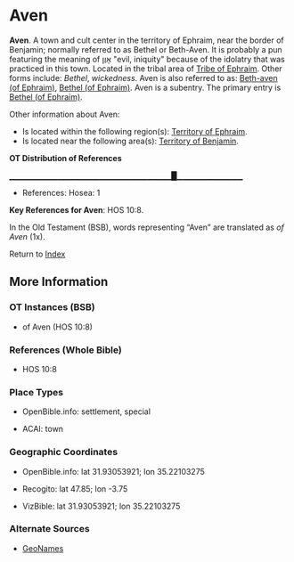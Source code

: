 # Aven
**Aven**. 
A town and cult center in the territory of Ephraim, near the border of Benjamin; normally referred to as Bethel or Beth-Aven. It is probably a pun featuring the meaning of אָוֶן "evil, iniquity" because of the idolatry that was practiced in this town. 
Located in the tribal area of [Tribe of Ephraim](../../../groups/md/acai/Ephraim.md). 
Other forms include: 
*Bethel*, *wickedness*. 
Aven is also referred to as: 
[Beth-aven (of Ephraim)](Beth-aven.2.md), [Bethel (of Ephraim)](Bethel.md). 
Aven is a subentry. The primary entry is 
[Bethel (of Ephraim)](Bethel.md). 




Other information about Aven:


* Is located within the following region(s): 
[Territory of Ephraim](TerritoryOfEphraim.md). 
* Is located near the following area(s): 
[Territory of Benjamin](TerritoryOfBenjamin.md). 


**OT Distribution of References**

▁▁▁▁▁▁▁▁▁▁▁▁▁▁▁▁▁▁▁▁▁▁▁▁▁▁▁█▁▁▁▁▁▁▁▁▁▁▁
* References: Hosea: 1



**Key References for Aven**: 
HOS 10:8. 


In the Old Testament (BSB), words representing “Aven” are translated as 
*of Aven* (1x). 




Return to [Index](00-Index.md)

## More Information

### OT Instances (BSB)

* of Aven (HOS 10:8)



### References (Whole Bible)

* HOS 10:8


### Place Types

* OpenBible.info: settlement, special

* ACAI: town



### Geographic Coordinates

* OpenBible.info: lat 31.93053921; lon 35.22103275

* Recogito: lat 47.85; lon -3.75

* VizBible: lat 31.93053921; lon 35.22103275



### Alternate Sources

* [GeoNames](http://sws.geonames.org/2986286)




